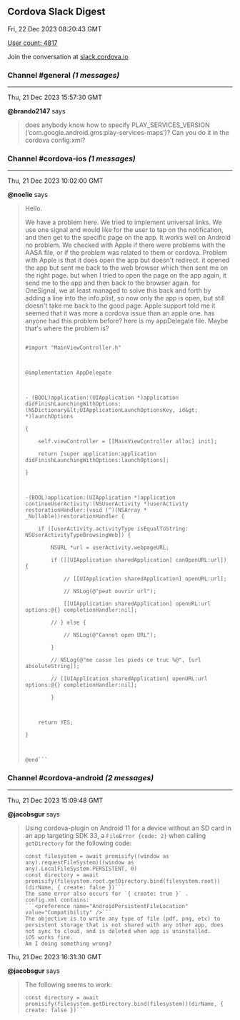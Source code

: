 ## Cordova Slack Digest
Fri, 22 Dec 2023 08:20:43 GMT

[User count: 4817](https://cordova.slack.com/)


Join the conversation at [slack.cordova.io](http://slack.cordova.io/)

### __Channel #general__ _(1 messages)_
---

Thu, 21 Dec 2023 15:57:30 GMT

__@brando2147__ says 
> does anybody know how to specify PLAY_SERVICES_VERSION (‘com.google.android.gms:play-services-maps’)? Can you do it in the cordova config.xml?
> 

### __Channel #cordova-ios__ _(1 messages)_
---

Thu, 21 Dec 2023 10:02:00 GMT

__@noelie__ says 
> Hello.
> 
> We have a problem here.
> We tried to implement universal links. We use one signal and would like for the user to tap on the notification, and then get to the specific page on the app. It works well on Android no problem. We checked with Apple if there were problems with the AASA file, or if the problem was related to them or cordova.
> Problem with Apple is that it does open the app but doesn't redirect. it opened the app but sent me back to the web browser which then sent me on the right page. but when I tried to open the page on the app again, it send me to the app and then back to the browser again. for OneSignal, we at least managed to solve this back and forth by adding a line into the info.plist, so now only the app is open, but still doesn't take me back to the good page.
> Apple support told me it seemed that it was more a cordova issue than an apple one. has anyone had this problem before?
> here is my appDelegate file.
> Maybe that's where the problem is?
> ```#import "AppDelegate.h"
> 
> #import "MainViewController.h"
> 
> 
> 
> @implementation AppDelegate
> 
> 
> 
> - (BOOL)application:(UIApplication *)application didFinishLaunchingWithOptions:(NSDictionary&lt;UIApplicationLaunchOptionsKey, id&gt; *)launchOptions
> 
> {
> 
>     self.viewController = [[MainViewController alloc] init];
> 
>     return [super application:application didFinishLaunchingWithOptions:launchOptions];
> 
> }
> 
> 
> 
> -(BOOL)application:(UIApplication *)application continueUserActivity:(NSUserActivity *)userActivity restorationHandler:(void (^)(NSArray * _Nullable))restorationHandler {
> 
>     if ([userActivity.activityType isEqualToString: NSUserActivityTypeBrowsingWeb]) {
> 
>         NSURL *url = userActivity.webpageURL;
> 
>         if ([[UIApplication sharedApplication] canOpenURL:url]) {
> 
>             // [[UIApplication sharedApplication] openURL:url];
> 
>             // NSLog(@"peut ouvrir url");
> 
>             [[UIApplication sharedApplication] openURL:url options:@{} completionHandler:nil];
> 
>         // } else {
> 
>             // NSLog(@"Cannot open URL");
> 
>         }
> 
>         // NSLog(@"me casse les pieds ce truc %@", [url absoluteString]);
> 
>         // [[UIApplication sharedApplication] openURL:url options:@{} completionHandler:nil];
> 
>         }
> 
> 
> 
>     return YES;
> 
> }
> 
> 
> 
> @end```
> 

### __Channel #cordova-android__ _(2 messages)_
---

Thu, 21 Dec 2023 15:09:48 GMT

__@jacobsgur__ says 
> Using cordova-plugin on Android 11 for a device without an SD card in an app targeting SDK 33, a `FileError {code: 2}` when calling `getDirectory` for the following code:
> ```const dirName = 'documents'
> const filesystem = await promisify((window as any).requestFileSystem)((window as any).LocalFileSystem.PERSISTENT, 0)
> const directory = await promisify(filesystem.root.getDirectory.bind(filesystem.root))(dirName, { create: false })```
> The same error also occurs for `{ create: true }` .
> config.xml contains:
> ```<preference name="AndroidPersistentFileLocation" value="Compatibility" />```
> The objective is to write any type of file (pdf, png, etc) to persistent storage that is not shared with any other app, does not sync to cloud, and is deleted when app is uninstalled.
> iOS works fine.
> Am I doing something wrong?
> 

Thu, 21 Dec 2023 16:31:30 GMT

__@jacobsgur__ says 
> The following seems to work:
> ```const filesystem = await promisify((window as any).resolveLocalFileSystemURL)((window as any).cordova?.file?.dataDirectory)
> const directory = await promisify(filesystem.getDirectory.bind(filesystem))(dirName, { create: false })```
> 

